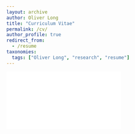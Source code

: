 ```yaml
---
layout: archive
author: Oliver Long
title: "Curriculum Vitae"
permalink: /cv/
author_profile: true
redirect_from:
  - /resume
taxonomies:
  tags: ["Oliver Long", "research", "resume"]
---
```


<embed src="/assets/CV.pdf" type="application/pdf"> 